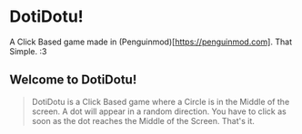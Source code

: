 # DotiDotu!

A Click Based game made in (Penguinmod)[https://penguinmod.com]. That Simple. :3

## Welcome to DotiDotu!
> DotiDotu is a Click Based game where a Circle is in the Middle of the screen. A dot will appear in a random direction. 
> You have to click as soon as the dot reaches the Middle of the Screen.
> That's it.
